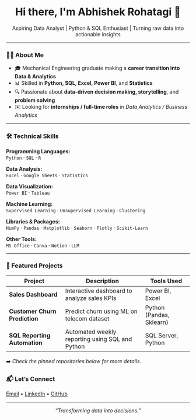 <h1 align="center">Hi there, I'm Abhishek Rohatagi 👋</h1>

<p align="center">
Aspiring Data Analyst | Python & SQL Enthusiast | Turning raw data into actionable insights
</p>

---

### 👨‍💻  About Me

- 🎓 Mechanical Engineering graduate making a **career transition into Data & Analytics**
- 📊 Skilled in **Python, SQL, Excel, Power BI**, and **Statistics**
- 🔍 Passionate about **data-driven decision making, storytelling**, and **problem solving**
- ✉️ Looking for **internships / full-time roles** in _Data Analytics / Business Analytics_

---

### 🛠 Technical Skills

**Programming Languages:**  
`Python` · `SQL` · `R`

**Data Analysis:**  
`Excel` · `Google Sheets` · `Statistics`

**Data Visualization:**  
`Power BI` · `Tableau`

**Machine Learning:**  
`Supervised Learning` · `Unsupervised Learning` · `Clustering`

**Libraries & Packages:**  
`NumPy` · `Pandas` · `Matplotlib` · `Seaborn` · `Plotly` · `Scikit-Learn`

**Other Tools:**  
`MS Office` · `Canva` · `Notion` · `LLM`

---

### 📂 Featured Projects

| Project                           | Description                                         | Tools Used                       |
|-----------------------------------|-----------------------------------------------------|----------------------------------|
| **Sales Dashboard**               | Interactive dashboard to analyze sales KPIs         | Power BI, Excel                  |
| **Customer Churn Prediction**     | Predict churn using ML on telecom dataset           | Python (Pandas, Sklearn)         |
| **SQL Reporting Automation**      | Automated weekly reporting using SQL and Python     | SQL Server, Python               |

➡️ *Check the pinned repositories below for more details.*



### 📬 Let’s Connect

<p>
  <a href="mailto:yourmail@gmail.com">Email</a> •
  <a href="https://www.linkedin.com/in/yourlinkedin">LinkedIn</a> •
  <a href="https://github.com/yourusername">GitHub</a>
</p>

---

<p align="center">
  <i>“Transforming data into decisions.”</i>
</p>
